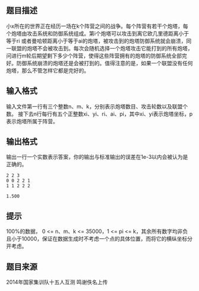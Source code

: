 


## 题目描述
小x所在的世界正在经历一场在k个阵营之间的战争。每个阵营有若干个炮塔，每个炮塔由攻击系统和防御系统组成。第i个炮塔可以攻击到离它欧几里德距离小于等于ri 或者曼哈顿距离小于等于ai的炮塔，被攻击到的炮塔防御系统就会崩溃，同一联盟的炮塔不会被攻击到。每次会随机选择一个炮塔攻击它能打到的所有炮塔，问进行m轮后期望剩下多少个阵营，使得这些阵营拥有的炮塔的防御系统全部完好。防御系统崩溃的炮塔还是会被打到的。值得注意的是，如果一个联盟没有任何炮塔，那么不管怎样它都是完好的。
## 输入格式
输入文件第一行有三个整数n、m、k，分别表示炮塔数目、攻击轮数以及联盟个数。 接下去n行每行有五个正整数xi、yi、ri、ai、pi，其中xi、yi表示炮塔坐标，p表示炮塔所属于阵营。
## 输出格式
输出一行一个实数表示答案，你的输出与标准输出的误差在1e-3以内会被认为是正确的。

```input1
2 2 3
0 0 2 2 1
1 1 2 2 2

```
```output1
1.500
```

## 提示
100%的数据， 0 <= n、m、k <= 35000，1 <= pi <= k，其余所有数字均非负且小于10000，保证在数据生成时不考虑一个点的具体位置，而将它的横纵坐标分开考虑。
## 题目来源
2014年国家集训队十五人互测 鸣谢佚名上传


